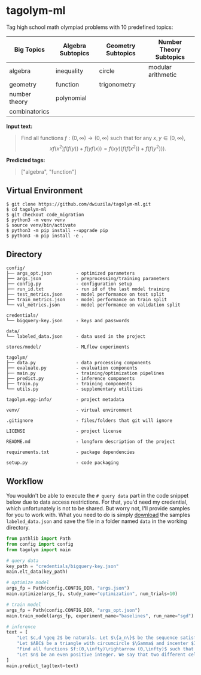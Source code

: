 # tagolym-ml
Tag high school math olympiad problems with 10 predefined topics:

| Big Topics         | Algebra Subtopics  | Geometry Subtopics | Number Theory Subtopics |
|--------------------|--------------------|--------------------|-------------------------|
| algebra            | inequality         | circle             | modular arithmetic      |
| geometry           | function           | trigonometry       |                         |
| number theory      | polynomial         |                    |                         |
| combinatorics      |                    |                    |                         |

**Input text:**
> Find all functions $f:(0,\infty)\rightarrow (0,\infty)$ such that for any $x,y\in (0,\infty)$, $$xf(x^2)f(f(y)) + f(yf(x)) = f(xy) \left(f(f(x^2)) + f(f(y^2))\right).$$

**Predicted tags:**
> ["algebra", "function"]

## Virtual Environment
```console
$ git clone https://github.com/dwiuzila/tagolym-ml.git
$ cd tagolym-ml
$ git checkout code_migration
$ python3 -m venv venv
$ source venv/bin/activate
$ python3 -m pip install --upgrade pip
$ python3 -m pip install -e .
```

## Directory
```
config/
├── args_opt.json         - optimized parameters
├── args.json             - preprocessing/training parameters
├── config.py             - configuration setup
├── run_id.txt            - run id of the last model training
├── test_metrics.json     - model performance on test split
├── train_metrics.json    - model performance on train split
└── val_metrics.json      - model performance on validation split

credentials/
└── bigquery-key.json     - keys and passwords

data/
└── labeled_data.json     - data used in the project

stores/model/             - MLflow experiments

tagolym/
├── data.py               - data processing components
├── evaluate.py           - evaluation components
├── main.py               - training/optimization pipelines
├── predict.py            - inference components
├── train.py              - training components
└── utils.py              - supplementary utilities

tagolym.egg-info/         - project metadata

venv/                     - virtual environment

.gitignore                - files/folders that git will ignore

LICENSE                   - project license

README.md                 - longform description of the project

requirements.txt          - package dependencies

setup.py                  - code packaging
```

## Workflow
You wouldn't be able to execute the `# query data` part in the code snippet below due to data access restrictions. For that, you'd need my credential, which unfortunately is not to be shared. But worry not, I'll provide samples for you to work with. What you need to do is simply [download](https://cloud.datapane.com/reports/dkjYg97/data-samples-for-tagolym-project/) the samples `labeled_data.json` and save the file in a folder named `data` in the working directory.

```python
from pathlib import Path
from config import config
from tagolym import main

# query data
key_path = "credentials/bigquery-key.json"
main.elt_data(key_path)

# optimize model
args_fp = Path(config.CONFIG_DIR, "args.json")
main.optimize(args_fp, study_name="optimization", num_trials=10)

# train model
args_fp = Path(config.CONFIG_DIR, "args_opt.json")
main.train_model(args_fp, experiment_name="baselines", run_name="sgd")

# inference
text = [
    "Let $c,d \geq 2$ be naturals. Let $\{a_n\}$ be the sequence satisfying $a_1 = c, a_{n+1} = a_n^d + c$ for $n = 1,2,\cdots$.Prove that for any $n \geq 2$, there exists a prime number $p$ such that $p|a_n$ and $p \not | a_i$ for $i = 1,2,\cdots n-1$.",
    "Let $ABC$ be a triangle with circumcircle $\Gamma$ and incenter $I$ and let $M$ be the midpoint of $\overline{BC}$. The points $D$, $E$, $F$ are selected on sides $\overline{BC}$, $\overline{CA}$, $\overline{AB}$ such that $\overline{ID} \perp \overline{BC}$, $\overline{IE}\perp \overline{AI}$, and $\overline{IF}\perp \overline{AI}$. Suppose that the circumcircle of $\triangle AEF$ intersects $\Gamma$ at a point $X$ other than $A$. Prove that lines $XD$ and $AM$ meet on $\Gamma$.",
    "Find all functions $f:(0,\infty)\rightarrow (0,\infty)$ such that for any $x,y\in (0,\infty)$, $$xf(x^2)f(f(y)) + f(yf(x)) = f(xy) \left(f(f(x^2)) + f(f(y^2))\right).$$",
    "Let $n$ be an even positive integer. We say that two different cells of a $n \times n$ board are [b]neighboring[/b] if they have a common side. Find the minimal number of cells on the $n \times n$ board that must be marked so that any cell (marked or not marked) has a marked neighboring cell."
]
main.predict_tag(text=text)
```